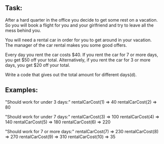 Task:
-----

After a hard quarter in the office you decide to get some rest on a vacation. So you will book a flight for you and your girlfriend and try to leave all the mess behind you.

You will need a rental car in order for you to get around in your vacation. The manager of the car rental makes you some good offers.

Every day you rent the car costs $40. If you rent the car for 7 or more days, you get $50 off your total. Alternatively, if you rent the car for 3 or more days, you get $20 off your total.

Write a code that gives out the total amount for different days(d).

Examples:
---------

"Should work for under 3 days:"
  rentalCarCost(1) => 40
  rentalCarCost(2) => 80

"Should work for under 7 days:"
  rentalCarCost(3) => 100
  rentalCarCost(4) => 140
  rentalCarCost(5) => 180
  rentalCarCost(6) => 220

"Should work for 7 or more days:"
  rentalCarCost(7) => 230
  rentalCarCost(8) => 270
  rentalCarCost(9) => 310
  rentalCarCost(10) => 35
